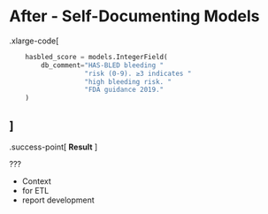 # After - Self-Documenting Models

.xlarge-code[
```python
    hasbled_score = models.IntegerField(
        db_comment="HAS-BLED bleeding "
                   "risk (0-9). ≥3 indicates "
                   "high bleeding risk. "
                   "FDA guidance 2019."
    )
```
]
--

.success-point[
**Result**
]

???

- Context
- for ETL
- report development
